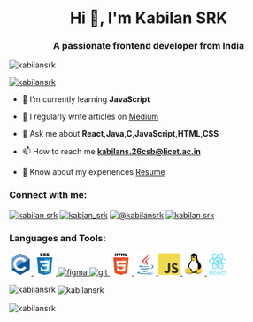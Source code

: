 <h1 align="center">Hi 👋, I'm Kabilan SRK</h1>
<h3 align="center">A passionate frontend developer from India</h3>

<p align="left"> <img src="https://komarev.com/ghpvc/?username=kabilansrk&label=Profile%20views&color=0e75b6&style=flat" alt="kabilansrk" /> </p>

<p align="left"> <a href="https://github.com/ryo-ma/github-profile-trophy"><img src="https://github-profile-trophy.vercel.app/?username=kabilansrk" alt="kabilansrk" /></a> </p>

- 🌱 I’m currently learning **JavaScript**

- 📝 I regularly write articles on [Medium](https://kabilansrk.medium.com/)

- 💬 Ask me about **React,Java,C,JavaScript,HTML,CSS**

- 📫 How to reach me **kabilans.26csb@licet.ac.in**

- 📄 Know about my experiences [Resume](https://drive.google.com/file/d/1KjkhDBOwiyGH8MmlwPTVBEnaKx_sNGYb/view?usp=drive_link)

<h3 align="left">Connect with me:</h3>
<p align="left">
<a href="https://linkedin.com/in/kabilan srk" target="blank"><img align="center" src="https://raw.githubusercontent.com/rahuldkjain/github-profile-readme-generator/master/src/images/icons/Social/linked-in-alt.svg" alt="kabilan srk" height="30" width="40" /></a>
<a href="https://instagram.com/kabian_srk" target="blank"><img align="center" src="https://raw.githubusercontent.com/rahuldkjain/github-profile-readme-generator/master/src/images/icons/Social/instagram.svg" alt="kabian_srk" height="30" width="40" /></a>
<a href="https://medium.com/@kabilansrk" target="blank"><img align="center" src="https://raw.githubusercontent.com/rahuldkjain/github-profile-readme-generator/master/src/images/icons/Social/medium.svg" alt="@kabilansrk" height="30" width="40" /></a>
<a href="https://www.leetcode.com/kabilan srk" target="blank"><img align="center" src="https://raw.githubusercontent.com/rahuldkjain/github-profile-readme-generator/master/src/images/icons/Social/leet-code.svg" alt="kabilan srk" height="30" width="40" /></a>
</p>

<h3 align="left">Languages and Tools:</h3>
<p align="left"> <a href="https://www.cprogramming.com/" target="_blank" rel="noreferrer"> <img src="https://raw.githubusercontent.com/devicons/devicon/master/icons/c/c-original.svg" alt="c" width="40" height="40"/> </a> <a href="https://www.w3schools.com/css/" target="_blank" rel="noreferrer"> <img src="https://raw.githubusercontent.com/devicons/devicon/master/icons/css3/css3-original-wordmark.svg" alt="css3" width="40" height="40"/> </a> <a href="https://www.figma.com/" target="_blank" rel="noreferrer"> <img src="https://www.vectorlogo.zone/logos/figma/figma-icon.svg" alt="figma" width="40" height="40"/> </a> <a href="https://git-scm.com/" target="_blank" rel="noreferrer"> <img src="https://www.vectorlogo.zone/logos/git-scm/git-scm-icon.svg" alt="git" width="40" height="40"/> </a> <a href="https://www.w3.org/html/" target="_blank" rel="noreferrer"> <img src="https://raw.githubusercontent.com/devicons/devicon/master/icons/html5/html5-original-wordmark.svg" alt="html5" width="40" height="40"/> </a> <a href="https://www.java.com" target="_blank" rel="noreferrer"> <img src="https://raw.githubusercontent.com/devicons/devicon/master/icons/java/java-original.svg" alt="java" width="40" height="40"/> </a> <a href="https://developer.mozilla.org/en-US/docs/Web/JavaScript" target="_blank" rel="noreferrer"> <img src="https://raw.githubusercontent.com/devicons/devicon/master/icons/javascript/javascript-original.svg" alt="javascript" width="40" height="40"/> </a> <a href="https://www.linux.org/" target="_blank" rel="noreferrer"> <img src="https://raw.githubusercontent.com/devicons/devicon/master/icons/linux/linux-original.svg" alt="linux" width="40" height="40"/> </a> <a href="https://reactjs.org/" target="_blank" rel="noreferrer"> <img src="https://raw.githubusercontent.com/devicons/devicon/master/icons/react/react-original-wordmark.svg" alt="react" width="40" height="40"/> </a> </p>

<p><img align="left" src="https://github-readme-stats.vercel.app/api/top-langs?username=kabilansrk&show_icons=true&locale=en&layout=compact" alt="kabilansrk" /></p>

<p>&nbsp;<img align="center" src="https://github-readme-stats.vercel.app/api?username=kabilansrk&show_icons=true&locale=en" alt="kabilansrk" /></p>

<p><img align="center" src="https://github-readme-streak-stats.herokuapp.com/?user=kabilansrk&" alt="kabilansrk" /></p>
